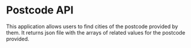 # Postcode API

This application allows users to find cities of the postcode provided by them. It returns json file with the arrays of related values for the postcode provided.